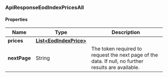 
[//]: # (CLASS:ApiResponseEodIndexPricesAll)

[//]: # (KIND:object)

### ApiResponseEodIndexPricesAll

#### Properties

[//]: # (START_DEFINITION)

Name | Type | Description
------------ | ------------- | -------------
**prices** | [**List&lt;EodIndexPrice&gt;**](EodIndexPrice.md) |  &nbsp;
**nextPage** | String | The token required to request the next page of the data. If null, no further results are available. &nbsp;

[//]: # (END_DEFINITION)


[//]: # (CONTAINED_CLASS:EodIndexPrice)





